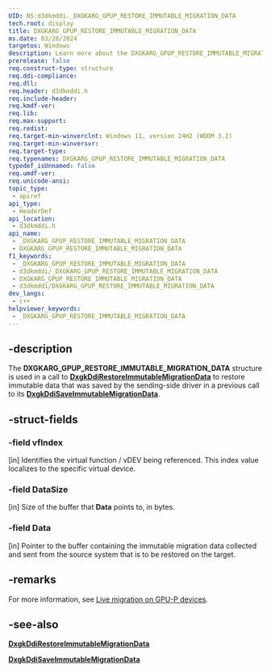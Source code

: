 ```yaml
---
UID: NS:d3dkmddi._DXGKARG_GPUP_RESTORE_IMMUTABLE_MIGRATION_DATA
tech.root: display
title: DXGKARG_GPUP_RESTORE_IMMUTABLE_MIGRATION_DATA
ms.date: 03/28/2024
targetos: Windows
description: Learn more about the DXGKARG_GPUP_RESTORE_IMMUTABLE_MIGRATION_DATA structure.
prerelease: false
req.construct-type: structure
req.ddi-compliance: 
req.dll: 
req.header: d3dkmddi.h
req.include-header: 
req.kmdf-ver: 
req.lib: 
req.max-support: 
req.redist: 
req.target-min-winverclnt: Windows 11, version 24H2 (WDDM 3.2)
req.target-min-winversvr: 
req.target-type: 
req.typenames: DXGKARG_GPUP_RESTORE_IMMUTABLE_MIGRATION_DATA
typedef_isUnnamed: false
req.umdf-ver: 
req.unicode-ansi: 
topic_type:
 - apiref
api_type:
 - HeaderDef
api_location:
 - d3dkmddi.h
api_name:
 - _DXGKARG_GPUP_RESTORE_IMMUTABLE_MIGRATION_DATA
 - DXGKARG_GPUP_RESTORE_IMMUTABLE_MIGRATION_DATA
f1_keywords:
 - _DXGKARG_GPUP_RESTORE_IMMUTABLE_MIGRATION_DATA
 - d3dkmddi/_DXGKARG_GPUP_RESTORE_IMMUTABLE_MIGRATION_DATA
 - DXGKARG_GPUP_RESTORE_IMMUTABLE_MIGRATION_DATA
 - d3dkmddi/DXGKARG_GPUP_RESTORE_IMMUTABLE_MIGRATION_DATA
dev_langs:
 - c++
helpviewer_keywords:
 - _DXGKARG_GPUP_RESTORE_IMMUTABLE_MIGRATION_DATA
---
```


## -description

The **DXGKARG_GPUP_RESTORE_IMMUTABLE_MIGRATION_DATA** structure is used in a call to [**DxgkDdiRestoreImmutableMigrationData**](nc-d3dkmddi-dxgkddi_restoreimmutablemigrationdata.md) to restore immutable data that was saved by the sending-side driver in a previous call to its [**DxgkDdiSaveImmutableMigrationData**](nc-d3dkmddi-dxgkddi_saveimmutablemigrationdata.md).

## -struct-fields

### -field vfIndex

[in] Identifies the virtual function / vDEV being referenced. This index value localizes to the specific virtual device.

### -field DataSize

[in] Size of the buffer that **Data** points to, in bytes.

### -field Data

[in] Pointer to the buffer containing the immutable migration data collected and sent from the source system that is to be restored on the target.

## -remarks

For more information, see [Live migration on GPU-P devices](/windows-hardware/drivers/display/live-migration-on-gpup-devices).

## -see-also

[**DxgkDdiRestoreImmutableMigrationData**](nc-d3dkmddi-dxgkddi_restoreimmutablemigrationdata.md)

[**DxgkDdiSaveImmutableMigrationData**](nc-d3dkmddi-dxgkddi_saveimmutablemigrationdata.md)
